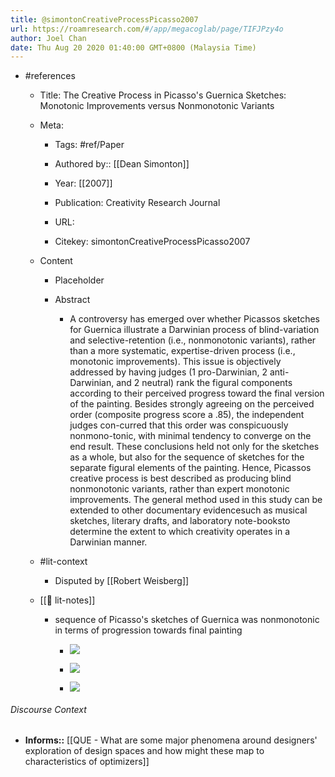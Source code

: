 ```yaml
---
title: @simontonCreativeProcessPicasso2007
url: https://roamresearch.com/#/app/megacoglab/page/TIFJPzy4o
author: Joel Chan
date: Thu Aug 20 2020 01:40:00 GMT+0800 (Malaysia Time)
---
```


- #references

    - Title: The Creative Process in Picasso's Guernica Sketches: Monotonic Improvements versus Nonmonotonic Variants

    - Meta:

        - Tags: #ref/Paper

        - Authored by::  [[Dean Simonton]]

        - Year: [[2007]]

        - Publication: Creativity Research Journal

        - URL:

        - Citekey: simontonCreativeProcessPicasso2007

    - Content

        - Placeholder

        - Abstract

            - A controversy has emerged over whether Picassos sketches for Guernica illustrate a Darwinian process of blind-variation and selective-retention (i.e., nonmonotonic variants), rather than a more systematic, expertise-driven process (i.e., monotonic improvements). This issue is objectively addressed by having judges (1 pro-Darwinian, 2 anti-Darwinian, and 2 neutral) rank the figural components according to their perceived progress toward the final version of the painting. Besides strongly agreeing on the perceived order (composite progress score a .85), the independent judges con-curred that this order was conspicuously nonmono-tonic, with minimal tendency to converge on the end result. These conclusions held not only for the sketches as a whole, but also for the sequence of sketches for the separate figural elements of the painting. Hence, Picassos creative process is best described as producing blind nonmonotonic variants, rather than expert monotonic improvements. The general method used in this study can be extended to other documentary evidencesuch as musical sketches, literary drafts, and laboratory note-booksto determine the extent to which creativity operates in a Darwinian manner.

    - #lit-context

        - Disputed by [[Robert Weisberg]]

    - [[📝 lit-notes]]

        - sequence of Picasso's sketches of Guernica was nonmonotonic in terms of progression towards final painting

            - ![](https://firebasestorage.googleapis.com/v0/b/firescript-577a2.appspot.com/o/imgs%2Fapp%2Fmegacoglab%2F7CXmf7cYt4.png?alt=media&token=8a8db990-cc86-4038-a6c7-7c514d9a0550)

            - ![](https://firebasestorage.googleapis.com/v0/b/firescript-577a2.appspot.com/o/imgs%2Fapp%2Fmegacoglab%2FRHHFNI0iLF.png?alt=media&token=5a88c699-5214-494a-bac0-192e061cfaea)

            - ![](https://firebasestorage.googleapis.com/v0/b/firescript-577a2.appspot.com/o/imgs%2Fapp%2Fmegacoglab%2FsffKtkp0CM.png?alt=media&token=55056387-ff7b-4323-a79a-219e46b0571e)

###### Discourse Context

- **Informs::** [[QUE - What are some major phenomena around designers' exploration of design spaces and how might these map to characteristics of optimizers]]
